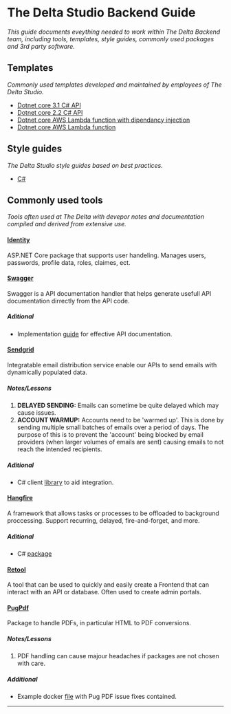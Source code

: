 # The Delta Studio Backend Guide

*This guide documents eveything needed to work within The Delta Backend team, including tools, templates, style guides, commonly used packages and 3rd party software.*

## Templates

*Commonly used templates developed and maintained by employees of The Delta Studio.*

- [Dotnet core 3.1 C# API](https://github.com/The-Delta-Studio/tds-dotnet-core-3.1-api-template)
- [Dotnet core 2.2 C# API](https://github.com/The-Delta-Studio/tds-api-template)
- [Dotnet core AWS Lambda function with dipendancy injection](https://github.com/The-Delta-Studio/tds-func-lambda-di-ef-template)
- [Dotnet core AWS Lambda function](https://github.com/The-Delta-Studio/tds-func-lambda-template)

## Style guides

*The Delta Studio style guides based on best practices.*

- [C#](/c_sharp)

## Commonly used tools

*Tools often used at The Delta with devepor notes and documentation compiled and derived from extensive use.*

#### [Identity](https://docs.microsoft.com/en-us/aspnet/core/security/authentication/identity?view=aspnetcore-3.1&tabs=visual-studio)

ASP.NET Core package that supports user handeling. Manages users, passwords, profile data, roles, claimes, ect.

#### [Swagger](https://swagger.io/solutions/api-documentation/)

Swagger is a API documentation handler that helps generate usefull API documentation dirrectly from the API code.

##### Aditional

- Implementation [guide](https://docs.microsoft.com/en-us/samples/aspnet/aspnetcore.docs/getstarted-swashbuckle-aspnetcore/?tabs=visual-studio) for effective API documentation.


#### [Sendgrid](https://sendgrid.com/)

Integratable email distribution service enable our APIs to send emails with dynamically populated data. 

##### Notes/Lessons

1. **DELAYED SENDING:** Emails can sometime be quite delayed which may cause issues.
2. **ACCOUNT WARMUP:** Accounts need to be 'warmed up'. This is done by sending multiple small batches of emails over a period of days. The purpose of this is to prevent the 'account' being blocked by email providers (when larger volumes of emails are sent) causing emails to not reach the intended recipients.

##### Aditional

- C# client [library](https://www.nuget.org/packages/Sendgrid/) to aid integration.

#### [Hangfire](https://docs.hangfire.io/en/latest/)

A framework that allows tasks or processes to be offloaded to background proccessing. Support recurring, delayed, fire-and-forget, and more.

##### Aditional

- C# [package](https://www.nuget.org/packages/Hangfire/)

#### [Retool](https://docs.retool.com/docs)

A tool that can be used to quickly and easily create a Frontend that can interact with an API or database. Often used to create admin portals.

#### [PugPdf](https://www.npmjs.com/package/pug-pdf)

Package to handle PDFs, in particular HTML to PDF conversions.

##### Notes/Lessons

1. PDF handling can cause majour headaches if packages are not chosen with care.

##### Additional

- Example docker [file](/example-files/YomaDockerFile) with Pug PDF issue fixes contained.

___